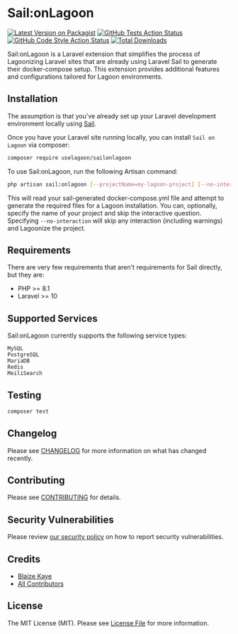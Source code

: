 # Sail:onLagoon

[![Latest Version on Packagist](https://img.shields.io/packagist/v/uselagoon/sailonlagoon.svg?style=flat-square)](https://packagist.org/packages/uselagoon/sailonlagoon)
[![GitHub Tests Action Status](https://img.shields.io/github/actions/workflow/status/uselagoon/sailonlagoon/run-tests.yml?branch=main&label=tests&style=flat-square)](https://github.com/uselagoon/sailonlagoon/actions?query=workflow%3Arun-tests+branch%3Amain)
[![GitHub Code Style Action Status](https://img.shields.io/github/actions/workflow/status/uselagoon/sailonlagoon/fix-php-code-style-issues.yml?branch=main&label=code%20style&style=flat-square)](https://github.com/uselagoon/sailonlagoon/actions?query=workflow%3A"Fix+PHP+code+style+issues"+branch%3Amain)
[![Total Downloads](https://img.shields.io/packagist/dt/uselagoon/sailonlagoon.svg?style=flat-square)](https://packagist.org/packages/uselagoon/sailonlagoon)

Sail:onLagoon is a Laravel extension that simplifies the process of Lagoonizing Laravel sites 
that are already using Laravel Sail to generate their docker-compose setup.
This extension provides additional features and configurations tailored for Lagoon environments.

## Installation

The assumption is that you've already set up your Laravel development environment locally using [Sail](https://laravel.com/docs/11.x/sail). 

Once you have your Laravel site running locally, you can install `Sail on Lagoon` via composer:

```bash
composer require uselagoon/sailonlagoon
```

To use Sail:onLagoon, run the following Artisan command:

```bash
php artisan sail:onlagoon [--projectName=my-lagoon-project] [--no-interaction]
```

This will read your sail-generated docker-compose.yml file and attempt to generate the required files for a Lagoon installation.
You can, optionally, specify the name of your project and skip the interactive question.
Specifying `--no-interaction` will skip any interaction (including warnings) and Lagoonize the project.

## Requirements
There are very few requirements that aren't requirements for Sail directly, but they are:

- PHP >= 8.1
- Laravel >= 10

## Supported Services

Sail:onLagoon currently supports the following service types:

    MySQL
    PostgreSQL
    MariaDB
    Redis
    MeiliSearch

## Testing

```bash
composer test
```

## Changelog

Please see [CHANGELOG](CHANGELOG.md) for more information on what has changed recently.

## Contributing

Please see [CONTRIBUTING](CONTRIBUTING.md) for details.

## Security Vulnerabilities

Please review [our security policy](../../security/policy) on how to report security vulnerabilities.

## Credits

- [Blaize Kaye](https://github.com/uselagoon)
- [All Contributors](../../contributors)

## License

The MIT License (MIT). Please see [License File](LICENSE.md) for more information.
